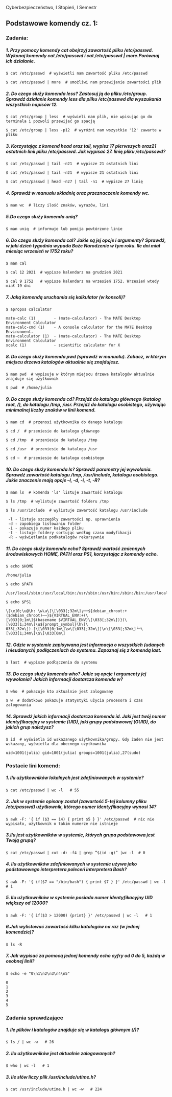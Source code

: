 Cyberbezpieczeństwo, I Stopień, I Semestr

## Podstawowe komendy cz. 1:

### Zadania:

##### 1. Przy pomocy komendy cat obejrzyj zawartość pliku /etc/passwd. Wykonaj komendy cat /etc/passwd i cat /etc/passwd | more.Porównaj ich działanie.

```console
$ cat /etc/passwd  # wyświetli nam zawartość pliku /etc/passwd
```
```console
$ cat /etc/passwd | more  # umożliwi nam przewijanie zawartości plik
```

##### 2. Do czego służy komenda less? Zastosuj ją do pliku /etc/group. Sprawdź działanie komendy less dla pliku /etc/passwd dla wyszukania wszystkich napisów 12.

```console
$ cat /etc/group | less  # wyświeli nam plik, nie wpisując go do terminala i pozwoli przewijać go spacją
```

```console
$ cat /etc/group | less -p12  # wyróżni nam wszystkie '12' zawarte w pliku
```

##### 3. Korzystając z komend head oraz tail, wypisz 17 pierwszych oraz21 ostatnich linii pliku /etc/passwd. Jak wypisać 27. linię pliku /etc/passwd?

```console
$ cat /etc/passwd | tail -n21  # wypisze 21 ostatnich lini
```

```console
$ cat /etc/passwd | tail -n21  # wypisze 21 ostatnich lini
```

```console
$ cat /etc/passwd | head -n27 | tail -n1  # wypisze 27 linię
```

##### 4. Sprawdź w manualu składnię oraz przeznaczenie komendy wc.

```console
$ man wc  # liczy ilość znaków, wyrazów, lini
```

##### 5.Do czego służy komenda uniq?

```console
$ man uniq  # informuje lub pomija powtórzone linie
```

##### 6. Do czego służy komenda cal? Jakie są jej opcje i argumenty? Sprawdź, w jaki dzień tygodnia wypada Boże Narodzenie w tym roku. Ile dni miał miesiąc wrzesień w 1752 roku?

```console
$ man cal
```

```console
$ cal 12 2021  # wypisze kalendarz na grudzień 2021
```

```console
$ cal 9 1752   # wypisze kalendarz na wrzesień 1752. Wrzesień wtedy miał 19 dni
```

##### 7. Jaką komendą uruchamia się kalkulator (w konsoli)?

```console
$ apropos calculator  
```
	mate-calc (1)        - (mate-calculator) - The MATE Desktop Environment Calculator
	mate-calc-cmd (1)    - A console calculator for the MATE Desktop Environment.
	mate-calculator (1)  - (mate-calculator) - The MATE Desktop Environment Calculator
	xcalc (1)            - scientific calculator for X


##### 8. Do czego służy komenda pwd (sprawdź w manualu). Zobacz, w którym miejscu drzewa katalogów aktualnie się znajdujesz.

```console
$ man pwd  # wypisuje w którym miejscu drzewa katalogów aktualnie znajduje się użytkownik
```

```console
$ pwd  # /home/julia
```

##### 9. Do czego służy komenda cd? Przejdź do katalogu głównego (katalog root, /), do katalogu /tmp, /usr.  Przejdź do katalogu osobistego, używając minimalnej liczby znaków w linii komend.

```console
$ man cd  # przenosi użytkownika do danego katalogu

$ cd /  # przeniesie do katalogu głównego

$ cd /tmp  # przeniesie do katalogu /tmp

$ cd /usr  # przeniesie do katalogu /usr

$ cd ~  # przeniesie do katalogu osobistego
```

##### 10. Do czego służy komenda ls? Sprawdź parametry jej wywołania. Sprawdź zawartość katalogu /tmp, /usr/include, katalogu osobistego. Jakie znaczenie mają opcje –l, -d, -i, -t, -R?

```console
$ man ls  # komenda 'ls' listuje zawartość katalogu

$ ls /tmp  # wylistuje zawartość folderu /tmp

$ ls /usr/include  # wylistuje zawartość katalogu /usr/include
```
     -l - listuje szczegóły zawartości np. uprawnienia
     -d - zapobiega listowaniu folder
     -i - pokazuje numer każdego pliku
     -t - listuje foldery sortując według czasu modyfikacji
     -R - wyświetlanie podkatalogów rekursywnie

##### 11. Do czego służy komenda echo? Sprawdź wartość zmiennych środowiskowych HOME, PATH oraz PS1, korzystając z komendy echo.

```console
$ echo $HOME 
```
	/home/julia

```console
$ echo $PATH 
```
	/usr/local/sbin:/usr/local/bin:/usr/sbin:/usr/bin:/sbin:/bin:/usr/local/games:/usr/games

```console
$ echo $PS1
``` 
	\[\e]0;\u@\h: \w\a\]\[\033[;32m\]┌──${debian_chroot:+($debian_chroot)──}${VIRTUAL_ENV:+(\
	[\033[0;1m\]$(basename $VIRTUAL_ENV)\[\033[;32m\])}(\[\033[1;34m\]\u${prompt_symbol}\h\[\
	033[;32m\])-[\[\033[0;1m\]\w\[\033[;32m\]]\n\[\033[;32m\]└─\[\033[1;34m\]\$\[\033[0m\]

##### 12. Gdzie w systemie zapisywana jest informacja o wszystkich (udanych i nieudanych) podłączeniach do systemu. Zapoznaj się z komendą last.

```console
$ last  # wypisze podłączenia do systemu
```

##### 13. Do czego służy komenda who? Jakie są opcje i argumenty jej wywołania? Jakich informacji dostarcza komenda w?

```console
$ who  # pokazuje kto aktualnie jest zalogowany
```
```console
$ w  # dodatkowo pokazuje statystyki użycia procesora i czas zalogowania
```

##### 14. Sprawdź jakich informacji dostarcza komenda id. Jaki jest twój numer identyfikacyjny w systemie (UID), jaki grupy podstawowej (GUID), do jakich grup należysz?

```console
$ id  # wyświetla id wskazanego użytkownika/grupy. Gdy żaden nie jest wskazany, wyświetla dla obecnego użytkownika
```

	uid=1001(julia) gid=1001(julia) groups=1001(julia),27(sudo)

### Postacie lini komend:
##### 1. Ilu użytkowników lokalnych jest zdefiniowanych w systemie?

```console
$ cat /etc/passwd | wc -l   # 55
```

##### 2. Jak w systemie opisany został (zawartość 5-tej kolumny pliku /etc/passwd) użytkownik, którego numer identyfikacyjny wynosi 14?

```console
$ awk -F: '{ if ($3 == 14) { print $5 } }' /etc/passwd  # nic nie wypisało, użytkownik o takim numerze nie istnieje
```


##### 3.Ilu jest użytkowników w systemie, których grupa podstawowa jest Twoją grupą?

```console
$ cat /etc/passwd | cut -d: -f4 | grep ”$(id -g)” |wc -l  # 0
```


##### 4. Ilu użytkowników zdefiniowanych w systemie używa jako podstawowego interpretera poleceń interpretera Bash?

```console
$ awk -F: '{ if($7 == "/bin/bash") { print $7 } }' /etc/passwd | wc -l   # 1
```


##### 5. Ilu użytkowników w systemie posiada numer identyfikacyjny UID większy od 12000?

```console
$ awk -F: '{ if($3 > 12000) {print} }' /etc/passwd | wc -l   # 1 
```                            


##### 6.Jak wylistować zawartość kilku katalogów na raz (w jednej komendzie)?

```console
$ ls -R 
```


##### 7. Jak wypisać za pomocą jednej komendy echo cyfry od 0 do 5, każdą w osobnej linii?

```console
$ echo -e "0\n1\n2\n3\n4\n5" 
```
	0
	1
	2
	3
	4
	5


### Zadania sprawdzające

##### 1. Ile plików i katalogów znajduje się w katalogu głównym (/)?

```console
$ ls / | wc -w   # 26
```


##### 2. Ilu użytkowników jest aktualnie zalogowanych?

```console
$ who | wc -l   # 1
```

##### 3. Ile słów liczy plik /usr/include/utime.h?

```console
$ cat /usr/include/utime.h | wc -w   # 224
```



